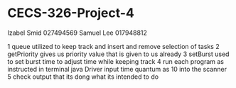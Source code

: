 # CECS-326-Project-4
Izabel Smid 027494569 
Samuel Lee 017948812

1 queue utilized to keep track and insert and remove selection of tasks
2 getPriority gives us priority value that is given to us already
3 setBurst used to set burst time to adjust time while keeping track
4 run each program as instructed in terminal java Driver <algorithm> <schedule>
input time quantum as 10 into the scanner
5 check output that its dong what its intended to do